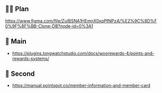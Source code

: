 ## ✍🏻 Plan
https://www.figma.com/file/ZuIBSNA1HEmnX0xqPfNPz4/%E2%9C%8D%F0%9F%8F%BB-Clone-DB?node-id=0%3A1

## 👀 Main
- https://plugins.longwatchstudio.com/docs/woorewards-4/points-and-rewards-systems/

## 👀 Second
- https://manual.pointspot.co/member-information-and-member-card
